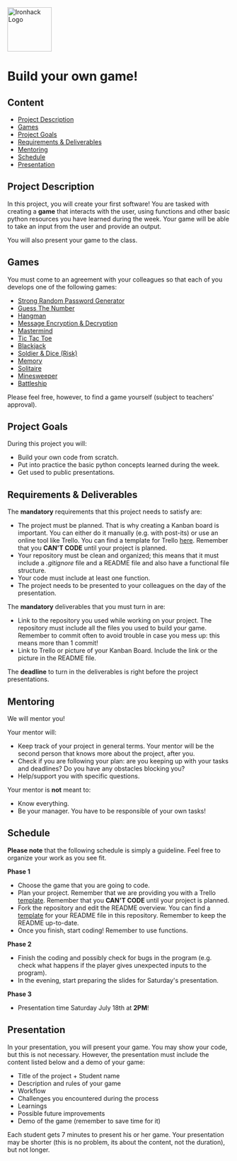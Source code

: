 <img src="https://bit.ly/2VnXWr2" alt="Ironhack Logo" width="100"/>

# Build your own game!

## Content
- [Project Description](#project-description)
- [Games](#games)
- [Project Goals](#project-goals)
- [Requirements & Deliverables](#requirements-&-deliverables)
- [Mentoring](#mentoring)
- [Schedule](#schedule)
- [Presentation](#presentation)

## Project Description
In this project, you will create your first software!
You are tasked with creating a **game** that interacts with the user, using functions and other basic python resources you have learned during the week. Your game will be able to take an input from the user and provide an output.

You will also present your game to the class.

## Games
You must come to an agreement with your colleagues so that each of you develops one of the following games:

* [Strong Random Password Generator](https://strongpasswordgenerator.com/) 
* [Guess The Number](https://www.funbrain.com/games/guess-the-number) 
* [Hangman](https://www.coolmathgames.com/0-hangman) 
* [Message Encryption & Decryption](https://www.base64decode.org/)
* [Mastermind](https://www.webgamesonline.com/mastermind/) 
* [Tic Tac Toe](https://www.google.com/search?q=tic+tac+toe&oq=tic+tac+toe&aqs=chrome..69i57j0l5.1876j0j4&sourceid=chrome&ie=UTF-8) 
* [Blackjack](https://bicyclecards.com/how-to-play/blackjack/)
* [Soldier & Dice (Risk)](https://en.wikipedia.org/wiki/Risk_(game)#Attack_and_defense)
* [Memory](https://www.webgamesonline.com/memory/) 
* [Solitaire](https://www.solitr.com/) 
* [Minesweeper](http://minesweeperonline.com/) 
* [Battleship](http://en.battleship-game.org/) 


Please feel free, however, to find a game yourself (subject to teachers' approval). 

## Project Goals
During this project you will:
* Build your own code from scratch.
* Put into practice the basic python concepts learned during the week.
* Get used to public presentations.

## Requirements & Deliverables
The **mandatory** requirements that this project needs to satisfy are:
* The project must be planned. That is why creating a Kanban board is important. You can either do it manually (e.g. with post-its) or use an online tool like Trello. You can find a template for Trello [here](https://trello.com/b/pc2CNZTo/project-1-build-your-own-game). Remember that you **CAN'T CODE** until your project is planned.
* Your repository must be clean and organized; this means that it must include a *.gitignore* file and a README file and also have a functional file structure.
* Your code must include at least one function.
* The project needs to be presented to your colleagues on the day of the presentation.

The **mandatory** deliverables that you must turn in are:
* Link to the repository you used while working on your project. The repository must include all the files you used to build your game. Remember to commit often to avoid trouble in case you mess up: this means more than 1 commit!
* Link to Trello or picture of your Kanban Board. Include the link or the picture in the README file.

The **deadline** to turn in the deliverables is right before the project presentations.

## Mentoring
We will mentor you!

Your mentor will:
* Keep track of your project in general terms. Your mentor will be the second person that knows more about the project, after you.
* Check if you are following your plan: are you keeping up with your tasks and deadlines? Do you have any obstacles blocking you?
* Help/support you with specific questions.

Your mentor is **not** meant to:
* Know everything.
* Be your manager. You have to be responsible of your own tasks!

## Schedule

**Please note** that the following schedule is simply a guideline. Feel free to organize your work as you see fit.

**Phase 1**
* Choose the game that you are going to code.
* Plan your project. Remember that we are providing you with a Trello [template](https://trello.com/b/pc2CNZTo/project-1-build-your-own-game). Remember that you **CAN'T CODE** until your project is planned.
* Fork the repository and edit the README overview. You can find a [template](https://github.com/ta-data-bcn/Project-Week-1-Build-Your-Own-Game/blob/master/your-project/README.md) for your README file in this repository. Remember to keep the README up-to-date.
* Once you finish, start coding! Remember to use functions.

**Phase 2**
* Finish the coding and possibly check for bugs in the program (e.g. check what happens if the player gives unexpected inputs to the program).
* In the evening, start preparing the slides for Saturday's presentation.

**Phase 3**
* Presentation time Saturday July 18th at **2PM**! 

## Presentation
In your presentation, you will present your game. You may show your code, but this is not necessary. However, the presentation must include the content listed below and a demo of your game:

* Title of the project + Student name  
* Description and rules of your game  
* Workflow
* Challenges you encountered during the process
* Learnings  
* Possible future improvements
* Demo of the game (remember to save time for it)

Each student gets 7 minutes to present his or her game. Your presentation may be shorter (this is no problem, its about the content, not the duration), but not longer. 
